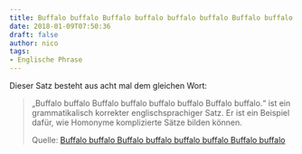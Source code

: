 ```yaml
---
title: Buffalo buffalo Buffalo buffalo buffalo buffalo Buffalo buffalo
date: 2018-01-09T07:50:36
draft: false
author: nico
tags: 
- Englische Phrase
---
```


Dieser Satz besteht aus acht mal dem gleichen Wort:

> „Buffalo buffalo Buffalo buffalo buffalo buffalo Buffalo buffalo.“ ist ein
> grammatikalisch korrekter englischsprachiger Satz. Er ist ein Beispiel dafür,
> wie Homonyme komplizierte Sätze bilden können.
>
> Quelle: [Buffalo buffalo Buffalo buffalo buffalo buffalo Buffalo buffalo](https://de.wikipedia.org/wiki/Buffalo_buffalo_Buffalo_buffalo_buffalo_buffalo_Buffalo_buffalo)
